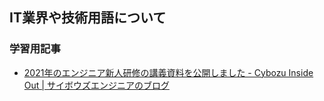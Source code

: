 ## IT業界や技術用語について

### 学習用記事
- [2021年のエンジニア新人研修の講義資料を公開しました \- Cybozu Inside Out \| サイボウズエンジニアのブログ](https://blog.cybozu.io/entry/2021/07/20/100000)